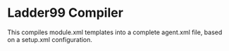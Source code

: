 # Ladder99 Compiler

This compiles module.xml templates into a complete agent.xml file, based on a setup.xml configuration.
